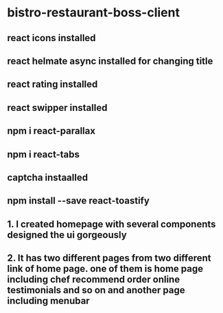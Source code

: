 # bistro-restaurant-boss-client

## react icons installed

## react helmate async installed for changing title

## react rating installed

## react swipper installed

## npm i react-parallax

## npm i react-tabs

## captcha instaalled

## npm install --save react-toastify

## 1. I created homepage with several components designed the ui gorgeously

## 2. It has two different pages from two different link of home page. one of them is home page including chef recommend order online testimonials and so on and another page including menubar
